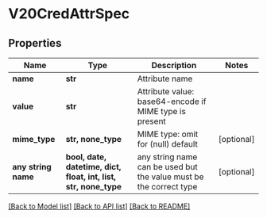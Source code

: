 # V20CredAttrSpec


## Properties
Name | Type | Description | Notes
------------ | ------------- | ------------- | -------------
**name** | **str** | Attribute name | 
**value** | **str** | Attribute value: base64-encode if MIME type is present | 
**mime_type** | **str, none_type** | MIME type: omit for (null) default | [optional] 
**any string name** | **bool, date, datetime, dict, float, int, list, str, none_type** | any string name can be used but the value must be the correct type | [optional]

[[Back to Model list]](../README.md#documentation-for-models) [[Back to API list]](../README.md#documentation-for-api-endpoints) [[Back to README]](../README.md)


